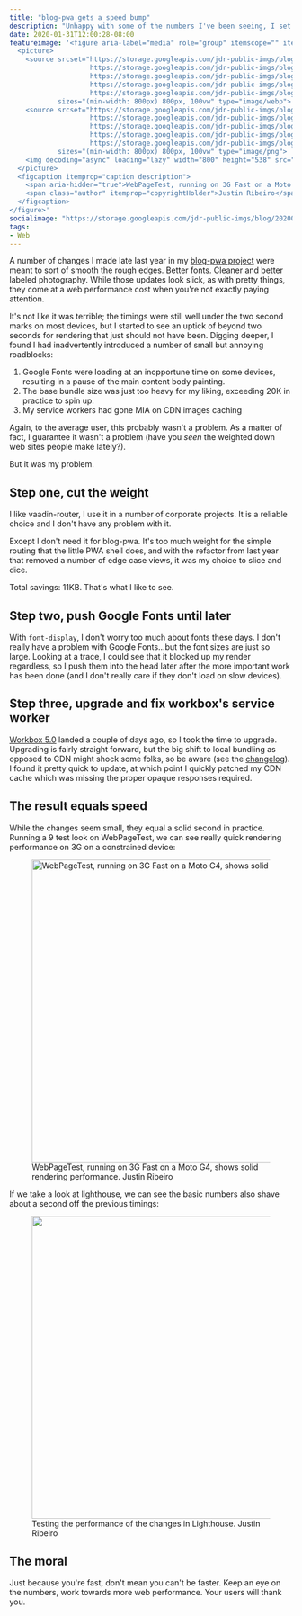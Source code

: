 ```yaml
---
title: "blog-pwa gets a speed bump"
description: "Unhappy with some of the numbers I've been seeing, I set forth to update blog-pwa to bring down the wire weight and increase the web performance."
date: 2020-01-31T12:00:28-08:00
featureimage: '<figure aria-label="media" role="group" itemscope="" itemprop="associatedMedia" itemtype="http://schema.org/ImageObject">
  <picture>
    <source srcset="https://storage.googleapis.com/jdr-public-imgs/blog/20200131-webpagetest-640.webp 640w,
                    https://storage.googleapis.com/jdr-public-imgs/blog/20200131-webpagetest-800.webp 800w,
                    https://storage.googleapis.com/jdr-public-imgs/blog/20200131-webpagetest-1024.webp 1024w,
                    https://storage.googleapis.com/jdr-public-imgs/blog/20200131-webpagetest-1280.webp 1280w,
                    https://storage.googleapis.com/jdr-public-imgs/blog/20200131-webpagetest-1600.webp 1600w"
            sizes="(min-width: 800px) 800px, 100vw" type="image/webp">
    <source srcset="https://storage.googleapis.com/jdr-public-imgs/blog/20200131-webpagetest-640.png 640w,
                    https://storage.googleapis.com/jdr-public-imgs/blog/20200131-webpagetest-800.png 800w,
                    https://storage.googleapis.com/jdr-public-imgs/blog/20200131-webpagetest-1024.png 1024w,
                    https://storage.googleapis.com/jdr-public-imgs/blog/20200131-webpagetest-1280.png 1280w,
                    https://storage.googleapis.com/jdr-public-imgs/blog/20200131-webpagetest-1600.png 1600w"
            sizes="(min-width: 800px) 800px, 100vw" type="image/png">
    <img decoding="async" loading="lazy" width="800" height="538" src="https://storage.googleapis.com/jdr-public-imgs/blog/20200131-webpagetest-800.png" alt="WebPageTest, running on 3G Fast on a Moto G4, shows solid rendering performance.">
  </picture>
  <figcaption itemprop="caption description">
    <span aria-hidden="true">WebPageTest, running on 3G Fast on a Moto G4, shows solid rendering performance.</span>
    <span class="author" itemprop="copyrightHolder">Justin Ribeiro</span>
  </figcaption>
</figure>'
socialimage: "https://storage.googleapis.com/jdr-public-imgs/blog/20200131-webpagetest-800.png"
tags:
- Web
---
```


A number of changes I made late last year in my [blog-pwa project](https://github.com/justinribeiro/blog-pwa) were meant to sort of smooth the rough edges. Better fonts. Cleaner and better labeled photography. While those updates look slick, as with pretty things, they come at a web performance cost when you're not exactly paying attention.

It's not like it was terrible; the timings were still well under the two second marks on most devices, but I started to see an uptick of beyond two seconds for rendering that just should not have been. Digging deeper, I found I had inadvertently introduced a number of small but annoying roadblocks:

1. Google Fonts were loading at an inopportune time on some devices, resulting in a pause of the main content body painting.
2. The base bundle size was just too heavy for my liking, exceeding 20K in practice to spin up.
3. My service workers had gone MIA on CDN images caching

Again, to the average user, this probably wasn't a problem. As a matter of fact, I guarantee it wasn't a problem (have you _seen_ the weighted down web sites people make lately?).

But it was my problem.

## Step one, cut the weight

I like vaadin-router, I use it in a number of corporate projects. It is a reliable choice and I don't have any problem with it.

Except I don't need it for blog-pwa. It's too much weight for the simple routing that the little PWA shell does, and with the refactor from last year that removed a number of edge case views, it was my choice to slice and dice.

Total savings: 11KB. That's what I like to see.

## Step two, push Google Fonts until later

With `font-display`, I don't worry too much about fonts these days. I don't really have a problem with Google Fonts...but the font sizes are just so large. Looking at a trace, I could see that it blocked up my render regardless, so I push them into the head later after the more important work has been done (and I don't really care if they don't load on slow devices).

## Step three, upgrade and fix workbox's service worker

[Workbox 5.0](https://github.com/GoogleChrome/workbox/releases/tag/v5.0.0) landed a couple of days ago, so I took the time to upgrade. Upgrading is fairly straight forward, but the big shift to local bundling as opposed to CDN might shock some folks, so be aware (see the [changelog](https://github.com/GoogleChrome/workbox/releases/tag/v5.0.0)). I found it pretty quick to update, at which point I quickly patched my CDN cache which was missing the proper opaque responses required.

## The result equals speed

While the changes seem small, they equal a solid second in practice. Running a 9 test look on WebPageTest, we can see really quick rendering performance on 3G on a constrained device:

<figure aria-label="media" role="group" itemscope="" itemprop="associatedMedia" itemtype="http://schema.org/ImageObject">
  <picture>
    <source srcset="https://storage.googleapis.com/jdr-public-imgs/blog/20200131-webpagetest-640.webp 640w,
                    https://storage.googleapis.com/jdr-public-imgs/blog/20200131-webpagetest-800.webp 800w,
                    https://storage.googleapis.com/jdr-public-imgs/blog/20200131-webpagetest-1024.webp 1024w,
                    https://storage.googleapis.com/jdr-public-imgs/blog/20200131-webpagetest-1280.webp 1280w,
                    https://storage.googleapis.com/jdr-public-imgs/blog/20200131-webpagetest-1600.webp 1600w"
            sizes="(min-width: 800px) 800px, 100vw" type="image/webp">
    <source srcset="https://storage.googleapis.com/jdr-public-imgs/blog/20200131-webpagetest-640.png 640w,
                    https://storage.googleapis.com/jdr-public-imgs/blog/20200131-webpagetest-800.png 800w,
                    https://storage.googleapis.com/jdr-public-imgs/blog/20200131-webpagetest-1024.png 1024w,
                    https://storage.googleapis.com/jdr-public-imgs/blog/20200131-webpagetest-1280.png 1280w,
                    https://storage.googleapis.com/jdr-public-imgs/blog/20200131-webpagetest-1600.png 1600w"
            sizes="(min-width: 800px) 800px, 100vw" type="image/png">
    <img decoding="async" loading="lazy" width="800" height="538" src="https://storage.googleapis.com/jdr-public-imgs/blog/20200131-webpagetest-800.png" alt="WebPageTest, running on 3G Fast on a Moto G4, shows solid rendering performance.">
  </picture>
  <figcaption itemprop="caption description">
    <span aria-hidden="true">WebPageTest, running on 3G Fast on a Moto G4, shows solid rendering performance.</span>
    <span class="author" itemprop="copyrightHolder">Justin Ribeiro</span>
  </figcaption>
</figure>

If we take a look at lighthouse, we can see the basic numbers also shave about a second off the previous timings:

<figure aria-label="media" role="group" itemscope="" itemprop="associatedMedia" itemtype="http://schema.org/ImageObject">
  <picture>
    <source srcset="https://storage.googleapis.com/jdr-public-imgs/blog/20200131-lighthouse-640.webp 640w,
                    https://storage.googleapis.com/jdr-public-imgs/blog/20200131-lighthouse-800.webp 800w,
                    https://storage.googleapis.com/jdr-public-imgs/blog/20200131-lighthouse-1024.webp 1024w,
                    https://storage.googleapis.com/jdr-public-imgs/blog/20200131-lighthouse-1280.webp 1280w,
                    https://storage.googleapis.com/jdr-public-imgs/blog/20200131-lighthouse-1600.webp 1600w"
            sizes="(min-width: 800px) 800px, 100vw" type="image/webp">
    <source srcset="https://storage.googleapis.com/jdr-public-imgs/blog/20200131-lighthouse-640.png 640w,
                    https://storage.googleapis.com/jdr-public-imgs/blog/20200131-lighthouse-800.png 800w,
                    https://storage.googleapis.com/jdr-public-imgs/blog/20200131-lighthouse-1024.png 1024w,
                    https://storage.googleapis.com/jdr-public-imgs/blog/20200131-lighthouse-1280.png 1280w,
                    https://storage.googleapis.com/jdr-public-imgs/blog/20200131-lighthouse-1600.png 1600w"
            sizes="(min-width: 800px) 800px, 100vw" type="image/png">
    <img decoding="async" loading="lazy" width="800" height="538" src="https://storage.googleapis.com/jdr-public-imgs/blog/20200131-lighthouse-800.png" alt="">
  </picture>
  <figcaption itemprop="caption description">
    <span aria-hidden="true">Testing the performance of the changes in Lighthouse.</span>
    <span class="author" itemprop="copyrightHolder">Justin Ribeiro</span>
  </figcaption>
</figure>

## The moral

Just because you're fast, don't mean you can't be faster. Keep an eye on the numbers, work towards more web performance. Your users will thank you.
